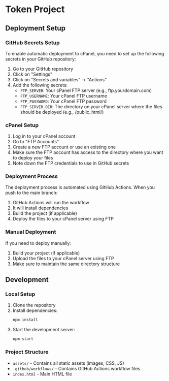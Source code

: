 # Token Project

## Deployment Setup

### GitHub Secrets Setup

To enable automatic deployment to cPanel, you need to set up the following secrets in your GitHub repository:

1. Go to your GitHub repository
2. Click on "Settings"
3. Click on "Secrets and variables" → "Actions"
4. Add the following secrets:
   - `FTP_SERVER`: Your cPanel FTP server (e.g., ftp.yourdomain.com)
   - `FTP_USERNAME`: Your cPanel FTP username
   - `FTP_PASSWORD`: Your cPanel FTP password
   - `FTP_SERVER_DIR`: The directory on your cPanel server where the files should be deployed (e.g., /public_html/)

### cPanel Setup

1. Log in to your cPanel account
2. Go to "FTP Accounts"
3. Create a new FTP account or use an existing one
4. Make sure the FTP account has access to the directory where you want to deploy your files
5. Note down the FTP credentials to use in GitHub secrets

### Deployment Process

The deployment process is automated using GitHub Actions. When you push to the main branch:

1. GitHub Actions will run the workflow
2. It will install dependencies
3. Build the project (if applicable)
4. Deploy the files to your cPanel server using FTP

### Manual Deployment

If you need to deploy manually:

1. Build your project (if applicable)
2. Upload the files to your cPanel server using FTP
3. Make sure to maintain the same directory structure

## Development

### Local Setup

1. Clone the repository
2. Install dependencies:
   ```bash
   npm install
   ```
3. Start the development server:
   ```bash
   npm start
   ```

### Project Structure

- `assets/` - Contains all static assets (images, CSS, JS)
- `.github/workflows/` - Contains GitHub Actions workflow files
- `index.html` - Main HTML file

